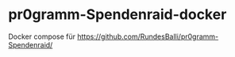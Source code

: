 # pr0gramm-Spendenraid-docker
Docker compose für https://github.com/RundesBalli/pr0gramm-Spendenraid/
